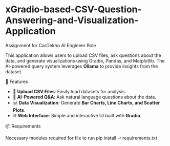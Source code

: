 # xGradio-based-CSV-Question-Answering-and-Visualization-Application
Assignment for CarDekho AI Engineer Role


This application allows users to upload CSV files, ask questions about the data, and generate visualizations using Gradio, Pandas, and Matplotlib. The AI-powered query system leverages **Ollama** to provide insights from the dataset.

🚀 Features

- 📂 **Upload CSV Files**: Easily load datasets for analysis.
- 🤖 **AI-Powered Q&A**: Ask natural language questions about the data.
- 📊 **Data Visualization**: Generate **Bar Charts, Line Charts, and Scatter Plots**.
- 🌐 **Web Interface**: Simple and interactive UI built with **Gradio**.

 📦 Requirements

Necessary modules required for file to run
pip install -r requirements.txt

